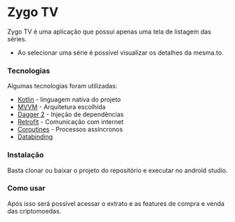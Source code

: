 # Zygo TV
Zygo TV é uma aplicação que possui apenas uma tela de listagem das séries.

- Ao selecionar uma série é possível visualizar os detalhes da mesma.to.

### Tecnologias

Algumas tecnologias foram utilizadas:

* [Kotlin] - linguagem nativa do projeto
* [MVVM] - Arquitetura escolhida
* [Dagger 2] - Injeção de dependências
* [Retrofit] - Comunicação com internet
* [Coroutines] - Processos assíncronos
* [Databinding]

### Instalação

Basta clonar ou baixar o projeto do repositório e executar no android studio.
### Como usar


Após isso será possível acessar o extrato e as features de compra e venda das criptomoedas.


[Kotlin]: <https://kotlinlang.org/>
[MVVM]: <https://developer.android.com/jetpack/guide?hl=pt-br>
[Dagger 2]: <https://dagger.dev/>
[Room]: <https://developer.android.com/topic/libraries/architecture/room>
[Retrofit]: <https://square.github.io/retrofit/>
[Coroutines]: <https://developer.android.com/kotlin/coroutines>
[Groupie]: <https://github.com/lisawray/groupie>
[Databinding]: <https://developer.android.com/topic/libraries/data-binding?hl=pt-br>
